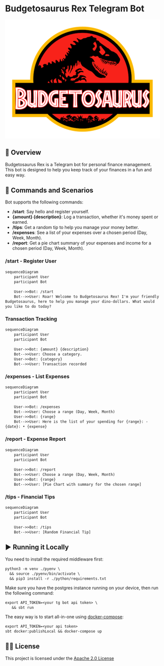 # Budgetosaurus Rex Telegram Bot

![No, it's not the real logo lol](images/logo.png)

## 🦖 Overview

Budgetosaurus Rex is a Telegram bot for personal finance management.  
This bot is designed to help you keep track of your finances in a fun and easy way.  

## 💬 Commands and Scenarios

Bot supports the following commands:
- **/start**: Say hello and register yourself.
- **{amount} {description}**: Log a transaction, whether it's money spent or earned.
- **/tips**: Get a random tip to help you manage your money better.
- **/expenses**: See a list of your expenses over a chosen period (Day, Week, Month).
- **/report**: Get a pie chart summary of your expenses and income for a chosen period (Day, Week, Month).

### /start - Register User

```mermaid
sequenceDiagram
    participant User
    participant Bot

    User->>Bot: /start
    Bot-->>User: Roar! Welcome to Budgetosaurus Rex! I'm your friendly Budgetosaurus, here to help you manage your dino-dollars. What would you like to do today?
```

### Transaction Tracking

```mermaid
sequenceDiagram
    participant User
    participant Bot

    User->>Bot: {amount} {description}
    Bot-->>User: Choose a category.
    User->>Bot: {category}
    Bot-->>User: Transaction recorded
```

### /expenses - List Expenses

```mermaid
sequenceDiagram
    participant User
    participant Bot

    User->>Bot: /expenses
    Bot-->>User: Choose a range (Day, Week, Month)
    User->>Bot: {range}
    Bot-->>User: Here is the list of your spending for {range}: - {date}: • {expense}
```

### /report - Expense Report

```mermaid
sequenceDiagram
    participant User
    participant Bot

    User->>Bot: /report
    Bot-->>User: Choose a range (Day, Week, Month)
    User->>Bot: {range}
    Bot-->>User: [Pie Chart with summary for the chosen range]
```

### /tips - Financial Tips
```mermaid
sequenceDiagram
    participant User
    participant Bot

    User->>Bot: /tips
    Bot-->>User: [Random Financial Tip]
```


## ▶️ Running it Locally
You need to install the required middleware first:
```shell
python3 -m venv ./pyenv \ 
  && source ./pyenv/bin/activate \
  && pip3 install -r ./python/requirements.txt
```
Make sure you have the postgres instance running on your device, then run the following command:
```shell
export API_TOKEN=<your tg bot api token> \
   && sbt run
```
The easy way is to start all-in-one using [docker-compose](https://docs.docker.com/compose/):
```shell
export API_TOKEN=<your api token>
sbt docker:publishLocal && docker-compose up
```

## 👩‍💼 License
This project is licensed under the [Apache 2.0 License](LICENSE)
